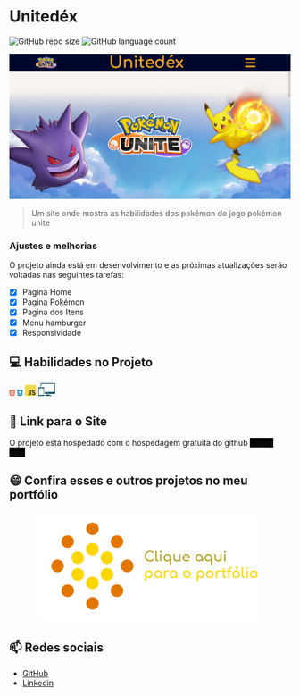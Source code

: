 # Unitedéx

![GitHub repo size](https://img.shields.io/github/repo-size/DyegoAnjos/Unitedex?style=for-the-badge)
![GitHub language count](https://img.shields.io/github/languages/count/DyegoAnjos/Unitedex?style=for-the-badge)

<img src="/imgs/readme/unitedex.png" alt="exemplo imagem">

> Um site onde mostra as habilidades dos pokémon do jogo pokémon unite

### Ajustes e melhorias

O projeto ainda está em desenvolvimento e as próximas atualizações serão voltadas nas seguintes tarefas:

- [x] Pagina Home
- [x] Pagina Pokémon
- [x] Pagina dos Itens
- [X] Menu hamburger
- [X] Responsividade

## 💻 Habilidades no Projeto

<img src="/imgs/readme/html.svg" alt="Habilidade Imagem" style="width: 10px;">
<img src="/imgs/readme/css.png" alt="Habilidade Imagem" style="width: 10px;">
<img src="/imgs/readme/js.png" alt="Habilidade Imagem" style="width: 20px;">
<img src="/imgs/readme/responsivo.png" alt="Habilidade Imagem" style="width: 30px;">

## 🚀 Link para o Site

O projeto está hospedado com o hospedagem gratuita do github
<a href="https://dyegoanjos.github.io/Unitedex/" target="_blank" style="background-color: black;">Clique aqui</a>


## 😄 Confira esses e outros projetos no meu portfólio
<a href="https://dyegoanjos.github.io/Portfolio/" target="_blank">
    <img src="/imgs/readme/portfolioImg.png" alt="Habilidade Imagem" style="width: 400px; margin: 0px 50px;">
</a>

## 📫 Redes sociais
- <a href="https://github.com/DyegoAnjos" target="_blank">GitHub</a>
- <a href="https://www.linkedin.com/in/dyego-cordeiro-8491891a3/" target="_blank">Linkedin</a>



